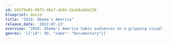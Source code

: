 ```yaml
---
id: b92f9a01-98f3-46e7-ab6b-1bab8a8de220
blueprint: movie
title: "2016: Obama's America"
release_date: '2012-07-13'
overview: "2016: Obama's America takes audiences on a gripping visual journey into the heart of the worlds most powerful office to reveal the struggle of whether one man's past will redefine America over the next four years. The film examines the question, \"If Obama wins a second term, where will we be in 2016?\"  Across the globe and in America, people in 2008 hungered for a leader who would unite and lift us from economic turmoil and war. True to Americas ideals, they invested their hope in a new kind of president, Barack Obama. What they didn't know is that Obama is a man with a past, and in powerful ways that past defines him--who he is, how he thinks, and where he intends to take America and the world. Immersed in exotic locales across four continents, best selling author Dinesh DSouza races against time to find answers to Obama's past and reveal where America will be in 2016."
genres: '[{"id": 99, "name": "Documentary"}]'
---
```

